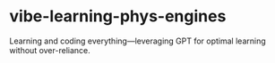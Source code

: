 # vibe-learning-phys-engines
Learning and coding everything—leveraging GPT for optimal learning without over-reliance.
